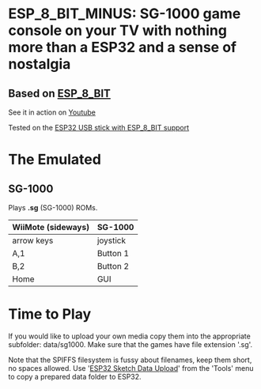 # **ESP_8_BIT_MINUS:** SG-1000 game console on your TV with nothing more than a ESP32 and a sense of nostalgia

## Based on [ESP_8_BIT](https://github.com/rossumur/esp_8_bit)

See it in action on [Youtube](https://youtu.be/Sk4E3nfktC4)

Tested on the [ESP32 USB stick with ESP_8_BIT support](http://www.emwires.com/ESP32USB/)

# The Emulated

## SG-1000
Plays **.sg** (SG-1000) ROMs. 

| WiiMote (sideways) | SG-1000 |
| ---------- | ----------- |
| arrow keys | joystick |
| A,1 | Button 1 |
| B,2 | Button 2 |
| Home | GUI |

# Time to Play

If you would like to upload your own media copy them into the appropriate subfolder: data/sg1000. Make sure that the games have file extension '.sg'.

Note that the SPIFFS filesystem is fussy about filenames, keep them short, no spaces allowed. Use '[ESP32 Sketch Data Upload](https://randomnerdtutorials.com/install-esp32-filesystem-uploader-arduino-ide/)' from the 'Tools' menu to copy a prepared data folder to ESP32.
